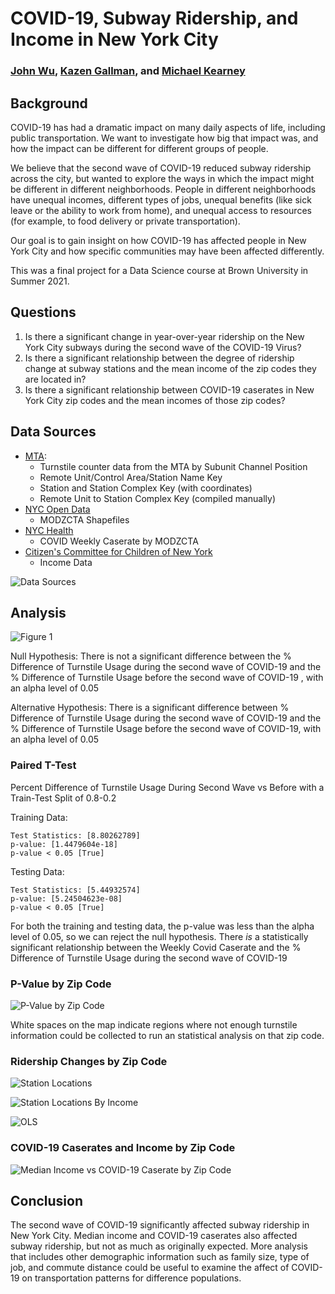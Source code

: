 # COVID-19, Subway Ridership, and Income in New York City
### [John Wu](https://github.com/JohnUUU), [Kazen Gallman](https://github.com/kazar4), and [Michael Kearney](https://github.com/michaelandrewkearney)

## Background

COVID-19 has had a dramatic impact on many daily aspects of life, including public transportation. We want to investigate how big that impact was, and how the impact can be different for different groups of people.

We believe that the second wave of COVID-19 reduced subway ridership across the city, but wanted to explore the ways in which the impact might be different in different neighborhoods. People in different neighborhoods have unequal incomes, different types of jobs, unequal benefits (like sick leave or the ability to work from home), and unequal access to resources (for example, to food delivery or private transportation).

Our goal is to gain insight on how COVID-19 has affected people in New York City and how specific communities may have been affected differently.

This was a final project for a Data Science course at Brown University in Summer 2021.

## Questions

1. Is there a significant change in year-over-year ridership on the New York City subways during the second wave of the COVID-19 Virus?
2. Is there a significant relationship between the degree of ridership change at subway stations and the mean income of the zip codes they are located in?
3. Is there a significant relationship between COVID-19 caserates in New York City zip codes and the mean incomes of those zip codes?

## Data Sources

- [MTA](new.mta.info/):
  - Turnstile counter data from the MTA by Subunit Channel Position
  - Remote Unit/Control Area/Station Name Key
  - Station and Station Complex Key (with coordinates)
  - Remote Unit to Station Complex Key (compiled manually)
- [NYC Open Data](data.cityofnewyork.us/Health/Modified-Zip-Code-Tabulation-Areas-MODZCTA-/pri4-ifjk/data?no_mobile=true)
  - MODZCTA Shapefiles
- [NYC Health](github.com/nychealth/coronavirus-data)
  - COVID Weekly Caserate by MODZCTA
- [Citizen's Committee for Children of New York](data.cccnewyork.org/data/table/66/median-incomes#66/107/62/a/a)
  - Income Data

![Data Sources](report/data_sources.png)

## Analysis

![Figure 1](report/weekly_ridership_by_station_complex.png)

Null Hypothesis: There is not a significant difference between the % Difference of Turnstile Usage during the second wave of COVID-19 and the % Difference of Turnstile Usage before the second wave of COVID-19 , with an alpha level of 0.05

Alternative Hypothesis: There is a significant difference between % Difference of Turnstile Usage during the second wave of COVID-19 and the % Difference of Turnstile Usage before the second wave of COVID-19, with an alpha level of 0.05

### Paired T-Test

Percent Difference of Turnstile Usage During Second Wave vs Before with a Train-Test Split of 0.8-0.2

Training Data:
```
Test Statistics: [8.80262789]
p-value: [1.4479604e-18]
p-value < 0.05 [True]
```

Testing Data:
```
Test Statistics: [5.44932574]
p-value: [5.24504623e-08]
p-value < 0.05 [True]
```

For both the training and testing data, the p-value was less than the alpha level of 0.05, so we can reject the null hypothesis. There *is* a statistically  significant relationship between the Weekly Covid Caserate and the % Difference of Turnstile Usage during the second wave of COVID-19  

### P-Value by Zip Code
![P-Value by Zip Code](report/pvalue_by_zipcode.png)

White spaces on the map indicate regions where not enough turnstile information could be collected to run an statistical analysis on that zip code.  

### Ridership Changes by Zip Code

![Station Locations](report/station_locations.png)

![Station Locations By Income](report/station_locations_by_income.png)

![OLS](report/ols.png)

### COVID-19 Caserates and Income by Zip Code

![Median Income vs COVID-19 Caserate by Zip Code](report/income_vs_caserate.png)

## Conclusion

The second wave of COVID-19 significantly affected subway ridership in New York City. Median income and COVID-19 caserates also affected subway ridership, but not as much as originally expected. More analysis that includes other demographic information such as family size, type of job, and commute distance could be useful to examine the affect of COVID-19 on transportation patterns for difference populations.
